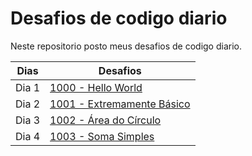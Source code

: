 # Desafios de codigo diario
Neste repositorio posto meus desafios de codigo diario.

|Dias | Desafios |
|-----|----------|
|Dia 1| [1000 - Hello World](https://github.com/ThiaSilva/Desafios-de-codigo-diario/tree/main/Desafios%20de%20Logica/Dia%201)|
|Dia 2| [1001 - Extremamente Básico](https://github.com/ThiaSilva/Desafios-de-codigo-diario/tree/main/Desafios%20de%20Logica/Dia%202)|
|Dia 3| [1002 - Área do Círculo](https://github.com/ThiaSilva/Desafios-de-codigo-diario/tree/main/Desafios%20de%20Logica/Dia%203)|
|Dia 4| [1003 - Soma Simples](https://github.com/ThiaSilva/Desafios-de-codigo-diario/tree/main/Desafios%20de%20Logica/Dia%204)|
